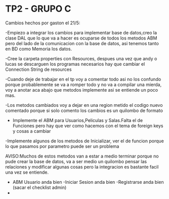﻿# TP2 - GRUPO C

Cambios hechos por gaston el 21/5:

-Empiezo a integrar los cambios para implementar base de datos,creo la clase DAL que lo que va a hacer es ocuparse de todos los metodos ABM
pero del lado de la comunicacion con la base de datos, asi tenemos tanto en BD como Memoria los datos.

-Cree la carpeta properties con Resources, despues una vez que andy o lucas se descarguen los programas necesarios
hay que cambiar el Connection String de resources

-Cuando deje de trabajar en el tp voy a comentar todo asi no los confundo porque probablemente se va a romper todo y no va a compilar una mierda,
voy a anotar aca abajo que metodos implemente asi se entiende un poco mas.

-Los metodos cambiados voy a dejar en una region metido el codigo nuevo comentado porque si solo comento los cambios es un quilombo de formato

- Implemente el ABM para Usuarios,Peliculas y Salas.Falta el de Funciones pero hay que ver como hacemos con el tema de foreign keys y cosas a cambiar

-Implemente algunos de los metodos de Inicializar, ver el de funcion porque lo que pasamos por parametro puede ser un problema

AVISO:Muchos de estos metodos van a estar a medio terminar porque no pude crear la base de datos, va a ser medio un quilombo
pensar las relaciones y modificar algunas cosas pero la integracion es bastante facil una vez se entiende.





- ABM Usuario anda bien
-Iniciar Sesion anda bien
-Registrarse anda bien (sacar el checklist admin)
-